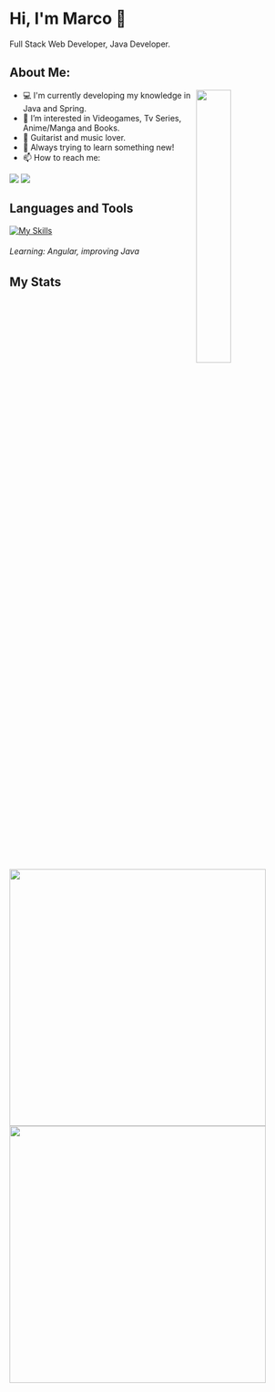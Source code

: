 Hi, I'm Marco :wave:
===================

Full Stack Web Developer, Java Developer.

About Me:
----

<img align="right" width="35%" src="https://i.ibb.co/RPyk60b/coding-image.png">

- :computer: I'm currently developing my knowledge in Java and Spring.
- 👀 I’m interested in Videogames, Tv Series, Anime/Manga and Books.
- :guitar: Guitarist and music lover.
- :telescope: Always trying to learn something new!
- 📫 How to reach me:

<a href="https://www.linkedin.com/in/marco-cafasso/" /><img src="https://img.shields.io/badge/LinkedIn-0077B5?style=for-the-badge&logo=linkedin&logoColor=white" /><a/>
<a href="mailto:marcocafassog@gmail.com" /><img src="https://img.shields.io/badge/Gmail-D14836?style=for-the-badge&logo=gmail&logoColor=white" /><a/>


Languages and Tools
------

[![My Skills](https://skills.thijs.gg/icons?i=html,css,scss,bootstrap,js,vue,mysql,php,laravel,java,spring)](https://skills.thijs.gg)

###### Learning: Angular, improving Java

My Stats
--------
<img width="450" src="https://github-readme-stats.vercel.app/api?username=markcaf&show_icons=true&theme=radical"> 
<img width="450" src="https://github-readme-stats.vercel.app/api/top-langs/?username=markcaf&layout=compact&theme=radical"/>
